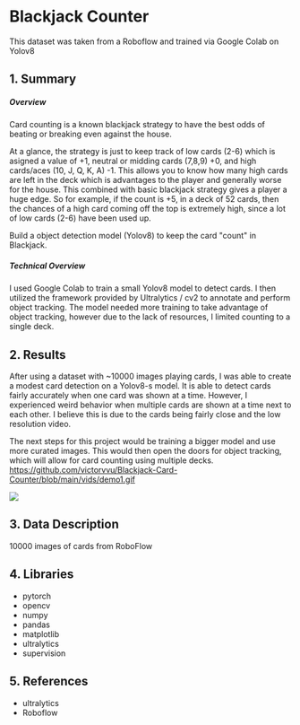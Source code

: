 # Blackjack Counter
This dataset was taken from a Roboflow and trained via Google Colab on Yolov8

## 1. Summary 

##### Overview
Card counting is a known blackjack strategy to have the best odds of beating or breaking even against the house.

At a glance, the strategy is just to keep track of low cards (2-6) which is asigned a value of +1, neutral or midding cards (7,8,9) +0, and high cards/aces (10, J, Q, K, A) -1. This allows you to know how many high cards are left in the deck which is advantages to the player and generally worse for the house. This combined with basic blackjack strategy gives a player a huge edge. So for example, if the count is +5, in a deck of 52 cards, then the chances of a high card coming off the top is extremely high, since a lot of low cards (2-6) have been used up. 

Build a object detection model (Yolov8) to keep the card "count" in Blackjack.

##### Technical Overview
I used Google Colab to train a small Yolov8 model to detect cards. I then utilized the framework provided by Ultralytics / cv2 to annotate and perform object tracking. 
The model needed more training to take advantage of object tracking, however due to the lack of resources, I limited counting to a single deck.

## 2. Results
After using a dataset with ~10000 images playing cards, I was able to create a modest card detection on a Yolov8-s model. It is able to detect cards fairly accurately when one card was shown at a time. However, I experienced weird behavior when multiple cards are shown at a time next to each other. I believe this is due to the cards being fairly close and the low resolution video. 

The next steps for this project would be training a bigger model and use more curated images. This would then open the doors for object tracking, which will allow for card counting using multiple decks.
https://github.com/victorvvu/Blackjack-Card-Counter/blob/main/vids/demo1.gif

![](https://github.com/victorvvu/Blackjack-Card-Counter/blob/main/vids/demo1.gif)
## 3. Data Description
10000 images of cards from RoboFlow
  
## 4. Libraries
- pytorch
- opencv
- numpy
- pandas
- matplotlib
- ultralytics
- supervision


## 5. References
- ultralytics
- Roboflow


